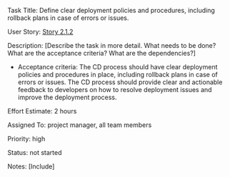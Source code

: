 Task Title: Define clear deployment policies and procedures, including rollback plans in case of errors or issues.
 
User Story: [Story 2.1.2](../../stories/story_2.1.2.md)

Description: [Describe the task in more detail. What needs to be done? What are the acceptance criteria? What are the dependencies?]
* Acceptance criteria: The CD process should have clear deployment policies and procedures in place, including rollback plans in case of errors or issues.
The CD process should provide clear and actionable feedback to developers on how to resolve deployment issues and improve the deployment process.

Effort Estimate: 2 hours

Assigned To: project manager, all team members

Priority: high

Status: not started

Notes: [Include]